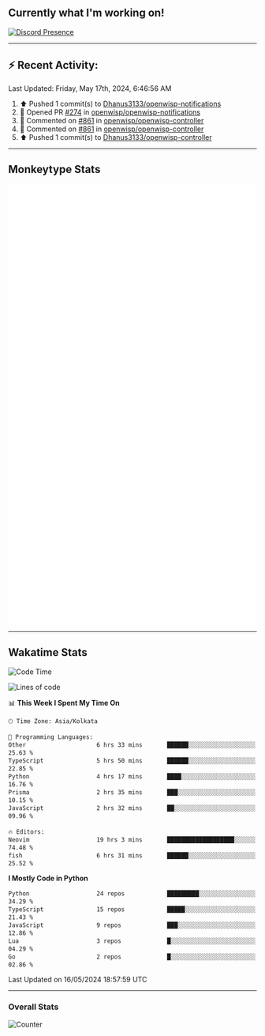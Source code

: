 ## Currently what I'm working on!
[![Discord Presence](https://lanyard.cnrad.dev/api/534981034400284712)](https://discord.com/users/534981034400284712)

---

## :zap: Recent Activity:
<!--RECENT_ACTIVITY:last_update-->
Last Updated: Friday, May 17th, 2024, 6:46:56 AM
<!--RECENT_ACTIVITY:last_update_end-->
<!--RECENT_ACTIVITY:start-->
1. ⬆️ Pushed 1 commit(s) to [Dhanus3133/openwisp-notifications](https://github.com/Dhanus3133/openwisp-notifications)<br>
2. 💪 Opened PR [#274](https://github.com/openwisp/openwisp-notifications/pull/274) in [openwisp/openwisp-notifications](https://github.com/openwisp/openwisp-notifications)<br>
3. 💬 Commented on [#861](https://github.com/openwisp/openwisp-controller/pull/861#issuecomment-2112600907) in [openwisp/openwisp-controller](https://github.com/openwisp/openwisp-controller)<br>
4. 💬 Commented on [#861](https://github.com/openwisp/openwisp-controller/pull/861#discussion_r1601693359) in [openwisp/openwisp-controller](https://github.com/openwisp/openwisp-controller)<br>
5. ⬆️ Pushed 1 commit(s) to [Dhanus3133/openwisp-controller](https://github.com/Dhanus3133/openwisp-controller)<br>
<!--RECENT_ACTIVITY:end-->

---

## Monkeytype Stats
<a href="https://monkeytype.com/profile/dhanus">
  <img src="https://raw.githubusercontent.com/Dhanus3133/Dhanus3133/monkeytype/monkeytype-lbpb.svg" alt="Monkeytype Profile" />
</a>

---

## Wakatime Stats
<!--START_SECTION:waka-->
![Code Time](http://img.shields.io/badge/Code%20Time-1%2C835%20hrs%2024%20mins-blue)

![Lines of code](https://img.shields.io/badge/From%20Hello%20World%20I%27ve%20Written-5.1%20million%20lines%20of%20code-blue)

📊 **This Week I Spent My Time On** 

```text
🕑︎ Time Zone: Asia/Kolkata

💬 Programming Languages: 
Other                    6 hrs 33 mins       ██████░░░░░░░░░░░░░░░░░░░   25.63 % 
TypeScript               5 hrs 50 mins       ██████░░░░░░░░░░░░░░░░░░░   22.85 % 
Python                   4 hrs 17 mins       ████░░░░░░░░░░░░░░░░░░░░░   16.76 % 
Prisma                   2 hrs 35 mins       ███░░░░░░░░░░░░░░░░░░░░░░   10.15 % 
JavaScript               2 hrs 32 mins       ██░░░░░░░░░░░░░░░░░░░░░░░   09.96 % 

🔥 Editors: 
Neovim                   19 hrs 3 mins       ███████████████████░░░░░░   74.48 % 
fish                     6 hrs 31 mins       ██████░░░░░░░░░░░░░░░░░░░   25.52 % 
```

**I Mostly Code in Python** 

```text
Python                   24 repos            █████████░░░░░░░░░░░░░░░░   34.29 % 
TypeScript               15 repos            █████░░░░░░░░░░░░░░░░░░░░   21.43 % 
JavaScript               9 repos             ███░░░░░░░░░░░░░░░░░░░░░░   12.86 % 
Lua                      3 repos             █░░░░░░░░░░░░░░░░░░░░░░░░   04.29 % 
Go                       2 repos             █░░░░░░░░░░░░░░░░░░░░░░░░   02.86 % 
```




 Last Updated on 16/05/2024 18:57:59 UTC
<!--END_SECTION:waka-->
---

### Overall Stats

<img src="https://moe-counter.glitch.me/get/@Dhanus3133?theme=asoul" alt="Counter" />
